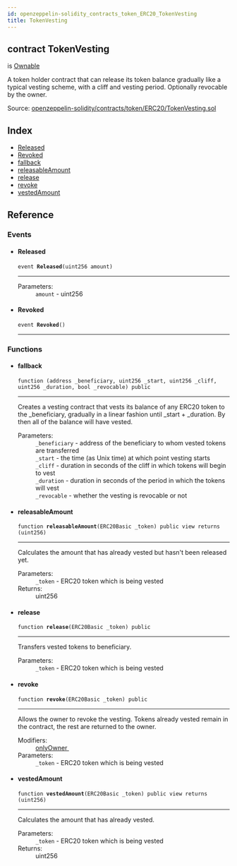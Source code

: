 ```yaml
---
id: openzeppelin-solidity_contracts_token_ERC20_TokenVesting
title: TokenVesting
---
```


<div class="contract-doc"><div class="contract"><h2 class="contract-header"><span class="contract-kind">contract</span> TokenVesting</h2><p class="base-contracts"><span>is</span> <a href="openzeppelin-solidity_contracts_ownership_Ownable.html">Ownable</a></p><p class="description">A token holder contract that can release its token balance gradually like a typical vesting scheme, with a cliff and vesting period. Optionally revocable by the owner.</p><div class="source">Source: <a href="git+https://github.com/2keynet/web3-alpha/blob/v0.0.3/contracts/openzeppelin-solidity/contracts/token/ERC20/TokenVesting.sol" target="_blank">openzeppelin-solidity/contracts/token/ERC20/TokenVesting.sol</a></div></div><div class="index"><h2>Index</h2><ul><li><a href="openzeppelin-solidity_contracts_token_ERC20_TokenVesting.html#Released">Released</a></li><li><a href="openzeppelin-solidity_contracts_token_ERC20_TokenVesting.html#Revoked">Revoked</a></li><li><a href="openzeppelin-solidity_contracts_token_ERC20_TokenVesting.html#">fallback</a></li><li><a href="openzeppelin-solidity_contracts_token_ERC20_TokenVesting.html#releasableAmount">releasableAmount</a></li><li><a href="openzeppelin-solidity_contracts_token_ERC20_TokenVesting.html#release">release</a></li><li><a href="openzeppelin-solidity_contracts_token_ERC20_TokenVesting.html#revoke">revoke</a></li><li><a href="openzeppelin-solidity_contracts_token_ERC20_TokenVesting.html#vestedAmount">vestedAmount</a></li></ul></div><div class="reference"><h2>Reference</h2><div class="events"><h3>Events</h3><ul><li><div class="item event"><span id="Released" class="anchor-marker"></span><h4 class="name">Released</h4><div class="body"><code class="signature">event <strong>Released</strong><span>(uint256 amount) </span></code><hr/><dl><dt><span class="label-parameters">Parameters:</span></dt><dd><div><code>amount</code> - uint256</div></dd></dl></div></div></li><li><div class="item event"><span id="Revoked" class="anchor-marker"></span><h4 class="name">Revoked</h4><div class="body"><code class="signature">event <strong>Revoked</strong><span>() </span></code><hr/></div></div></li></ul></div><div class="functions"><h3>Functions</h3><ul><li><div class="item function"><span id="fallback" class="anchor-marker"></span><h4 class="name">fallback</h4><div class="body"><code class="signature">function <strong></strong><span>(address _beneficiary, uint256 _start, uint256 _cliff, uint256 _duration, bool _revocable) </span><span>public </span></code><hr/><div class="description"><p>Creates a vesting contract that vests its balance of any ERC20 token to the _beneficiary, gradually in a linear fashion until _start + _duration. By then all of the balance will have vested.</p></div><dl><dt><span class="label-parameters">Parameters:</span></dt><dd><div><code>_beneficiary</code> - address of the beneficiary to whom vested tokens are transferred</div><div><code>_start</code> - the time (as Unix time) at which point vesting starts</div><div><code>_cliff</code> - duration in seconds of the cliff in which tokens will begin to vest</div><div><code>_duration</code> - duration in seconds of the period in which the tokens will vest</div><div><code>_revocable</code> - whether the vesting is revocable or not</div></dd></dl></div></div></li><li><div class="item function"><span id="releasableAmount" class="anchor-marker"></span><h4 class="name">releasableAmount</h4><div class="body"><code class="signature">function <strong>releasableAmount</strong><span>(ERC20Basic _token) </span><span>public </span><span>view </span><span>returns  (uint256) </span></code><hr/><div class="description"><p>Calculates the amount that has already vested but hasn&#x27;t been released yet.</p></div><dl><dt><span class="label-parameters">Parameters:</span></dt><dd><div><code>_token</code> - ERC20 token which is being vested</div></dd><dt><span class="label-return">Returns:</span></dt><dd>uint256</dd></dl></div></div></li><li><div class="item function"><span id="release" class="anchor-marker"></span><h4 class="name">release</h4><div class="body"><code class="signature">function <strong>release</strong><span>(ERC20Basic _token) </span><span>public </span></code><hr/><div class="description"><p>Transfers vested tokens to beneficiary.</p></div><dl><dt><span class="label-parameters">Parameters:</span></dt><dd><div><code>_token</code> - ERC20 token which is being vested</div></dd></dl></div></div></li><li><div class="item function"><span id="revoke" class="anchor-marker"></span><h4 class="name">revoke</h4><div class="body"><code class="signature">function <strong>revoke</strong><span>(ERC20Basic _token) </span><span>public </span></code><hr/><div class="description"><p>Allows the owner to revoke the vesting. Tokens already vested remain in the contract, the rest are returned to the owner.</p></div><dl><dt><span class="label-modifiers">Modifiers:</span></dt><dd><a href="openzeppelin-solidity_contracts_ownership_Ownable.html#onlyOwner">onlyOwner </a></dd><dt><span class="label-parameters">Parameters:</span></dt><dd><div><code>_token</code> - ERC20 token which is being vested</div></dd></dl></div></div></li><li><div class="item function"><span id="vestedAmount" class="anchor-marker"></span><h4 class="name">vestedAmount</h4><div class="body"><code class="signature">function <strong>vestedAmount</strong><span>(ERC20Basic _token) </span><span>public </span><span>view </span><span>returns  (uint256) </span></code><hr/><div class="description"><p>Calculates the amount that has already vested.</p></div><dl><dt><span class="label-parameters">Parameters:</span></dt><dd><div><code>_token</code> - ERC20 token which is being vested</div></dd><dt><span class="label-return">Returns:</span></dt><dd>uint256</dd></dl></div></div></li></ul></div></div></div>
